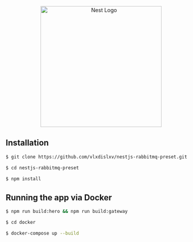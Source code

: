 <p align="center">
  <a href="http://nestjs.com/" target="blank"><img src="https://nestjs.com/img/logo_text.svg" width="320" alt="Nest Logo" /></a>
</p>

## Installation

```bash
$ git clone https://github.com/vlxdislxv/nestjs-rabbitmq-preset.git

$ cd nestjs-rabbitmq-preset

$ npm install
```

## Running the app via Docker

```bash
$ npm run build:hero && npm run build:gateway

$ cd docker

$ docker-compose up --build
```

